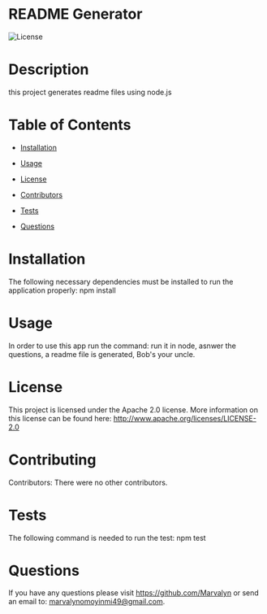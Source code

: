 # README Generator

  ![License](https://img.shields.io/badge/License-Apache_2.0-blue.svg)

  # Description
  this project generates readme files using node.js

  # Table of Contents 

  * [Installation](#installation)

  * [Usage](#usage)

  * [License](#license)

  * [Contributors](#contributors)

  * [Tests](#tests)

  * [Questions](#questions)

  # Installation
  The following necessary dependencies must be installed to run the application properly: npm install

  # Usage
  In order to use this app run the command: run it in node, asnwer the questions, a readme file is generated, Bob's your uncle.

  # License
  This project is licensed under the Apache 2.0 license. More information on this license can be found here: http://www.apache.org/licenses/LICENSE-2.0

  # Contributing
  Contributors: There were no other contributors.

  # Tests
  The following command is needed to run the test: npm test

  # Questions
  If you have any questions please visit https://github.com/Marvalyn or send an email to: marvalynomoyinmi49@gmail.com.
